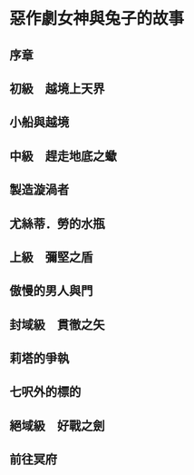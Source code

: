 # 惡作劇女神與兔子的故事

## 序章

## 初級　越境上天界

## 小船與越境

## 中級　趕走地底之蠍

## 製造漩渦者

## 尤絲蒂．勞的水瓶

## 上級　彌堅之盾

## 傲慢的男人與門

## 封域級　貫徹之矢

## 莉塔的爭執

## 七呎外的標的

## 絕域級　好戰之劍

## 前往冥府

